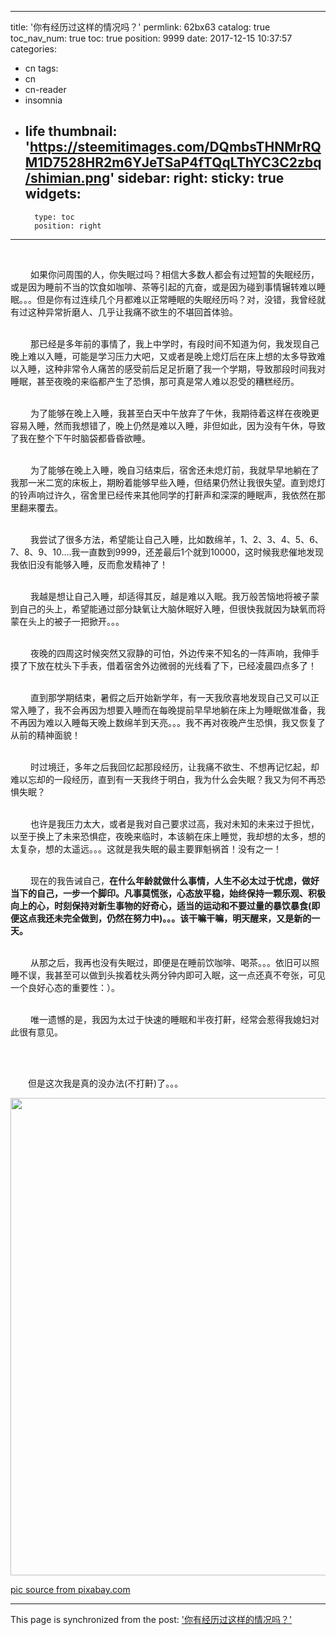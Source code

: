 
---
title: '你有经历过这样的情况吗？'
permlink: 62bx63
catalog: true
toc_nav_num: true
toc: true
position: 9999
date: 2017-12-15 10:37:57
categories:
- cn
tags:
- cn
- cn-reader
- insomnia
- life
thumbnail: 'https://steemitimages.com/DQmbsTHNMrRQM1D7528HR2m6YJeTSaP4fTQqLThYC3C2zbq/shimian.png'
sidebar:
    right:
        sticky: true
widgets:
    -
        type: toc
        position: right
---


<html>
<p><br></p>
<p>&nbsp;　　如果你问周围的人，你失眠过吗？相信大多数人都会有过短暂的失眠经历，或是因为睡前不当的饮食如咖啡、茶等引起的亢奋，或是因为碰到事情辗转难以睡眠。。。但是你有过连续几个月都难以正常睡眠的失眠经历吗？对，没错，我曾经就有过这种异常折磨人、几乎让我痛不欲生的不堪回首体验。</p>
<p><br>
&nbsp;　　那已经是多年前的事情了，我上中学时，有段时间不知道为何，我发现自己晚上难以入睡，可能是学习压力大吧，又或者是晚上熄灯后在床上想的太多导致难以入睡，这种非常令人痛苦的感受前后足足折磨了我一个学期，导致那段时间我对睡眠，甚至夜晚的来临都产生了恐惧，那可真是常人难以忍受的糟糕经历。</p>
<p><br>
&nbsp;　　为了能够在晚上入睡，我甚至白天中午放弃了午休，我期待着这样在夜晚更容易入睡，然而我想错了，晚上仍然是难以入睡，非但如此，因为没有午休，导致了我在整个下午时脑袋都昏昏欲睡。</p>
<p><br>
&nbsp;　　为了能够在晚上入睡，晚自习结束后，宿舍还未熄灯前，我就早早地躺在了我那一米二宽的床板上，期盼着能够早些入睡，但结果仍然让我很失望。直到熄灯的铃声响过许久，宿舍里已经传来其他同学的打鼾声和深深的睡眠声，我依然在那里翻来覆去。</p>
<p><br>
&nbsp;　　我尝试了很多方法，希望能让自己入睡，比如数绵羊，1、2、3、4、5、6、7、8、9、10....我一直数到9999，还差最后1个就到10000，这时候我悲催地发现我依旧没有能够入睡，反而愈发精神了！</p>
<p><br>
&nbsp;　　我越是想让自己入睡，却适得其反，越是难以入眠。我万般苦恼地将被子蒙到自己的头上，希望能通过部分缺氧让大脑休眠好入睡，但很快我就因为缺氧而将蒙在头上的被子一把掀开。。。</p>
<p><br>
&nbsp;　　夜晚的四周这时候突然又寂静的可怕，外边传来不知名的一阵声响，我伸手摸了下放在枕头下手表，借着宿舍外边微弱的光线看了下，已经凌晨四点多了！</p>
<p><br>
&nbsp;　　直到那学期结束，暑假之后开始新学年，有一天我欣喜地发现自己又可以正常入睡了，我不会再因为想要入睡而在每晚提前早早地躺在床上为睡眠做准备，我不再因为难以入睡每天晚上数绵羊到天亮。。。我不再对夜晚产生恐惧，我又恢复了从前的精神面貌！</p>
<p><br>
&nbsp;　　时过境迁，多年之后我回忆起那段经历，让我痛不欲生、不想再记忆起，却难以忘却的一段经历，直到有一天我终于明白，我为什么会失眠？我又为何不再恐惧失眠？</p>
<p><br>
&nbsp;　　也许是我压力太大，或者是我对自己要求过高，我对未知的未来过于担忧，以至于换上了未来恐惧症，夜晚来临时，本该躺在床上睡觉，我却想的太多，想的太复杂，想的太遥远。。。这就是我失眠的最主要罪魁祸首！没有之一！</p>
<p><br>
&nbsp;　　现在的我告诫自己，<strong>在什么年龄就做什么事情，人生不必太过于忧虑，做好当下的自己，一步一个脚印。凡事莫慌张，心态放平稳，始终保持一颗乐观、积极向上的心，时刻保持对新生事物的好奇心，适当的运动和不要过量的暴饮暴食(即便这点我还未完全做到，仍然在努力中)。。。该干嘛干嘛，明天醒来，又是新的一天。</strong></p>
<p><br>
&nbsp;　　从那之后，我再也没有失眠过，即便是在睡前饮咖啡、喝茶。。。依旧可以照睡不误，我甚至可以做到头挨着枕头两分钟内即可入眠，这一点还真不夸张，可见一个良好心态的重要性：）。</p>
<p><br>
&nbsp;　　唯一遗憾的是，我因为太过于快速的睡眠和半夜打鼾，经常会惹得我媳妇对此很有意见。</p>
<p><br></p>
<p><br>
　　但是这次我是真的没办法(不打鼾)了。。。 &nbsp;</p>
<p><img src="https://steemitimages.com/DQmbsTHNMrRQM1D7528HR2m6YJeTSaP4fTQqLThYC3C2zbq/shimian.png" width="526" height="764"/></p>
<p><a href="https://pixabay.com/zh/%E5%A4%B1%E7%9C%A0-%E5%A4%9C-%E7%BE%8A-%E7%9D%A1%E7%9C%A0-%E6%80%A5-1547964/">pic source from pixabay.com</a></p>
</html>

- - -

This page is synchronized from the post: ['你有经历过这样的情况吗？'](https://steemit.com/@rivalhw/62bx63)
